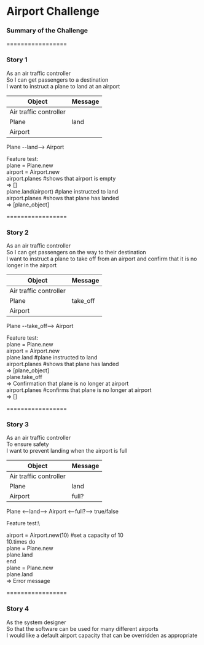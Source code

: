 Airport Challenge
=================
### Summary of the Challenge
=================
### Story 1
As an air traffic controller\
So I can get passengers to a destination\
I want to instruct a plane to land at an airport

| Object | Message |
| --- | ----------- |
| Air traffic controller  |  |
| Plane                   | land |
| Airport                 |      |

Plane --land--> Airport

Feature test:\
plane = Plane.new\
airport = Airport.new\
airport.planes #shows that airport is empty\
=> []\
plane.land(airport) #plane instructed to land\
airport.planes #shows that plane has landed\
=> [plane_object]

=================
### Story 2
As an air traffic controller\
So I can get passengers on the way to their destination\
I want to instruct a plane to take off from an airport and confirm that it is no longer in the airport

| Object | Message |
| --- | ----------- |
| Air traffic controller  |  |
| Plane                   | take_off |
| Airport                 |      |

Plane --take_off--> Airport

Feature test:\
plane = Plane.new\
airport = Airport.new\
plane.land #plane instructed to land\
airport.planes #shows that plane has landed\
=> [plane_object]\
plane.take_off\
=> Confirmation that plane is no longer at airport\
airport.planes #confirms that plane is no longer at airport\
=> []

=================
### Story 3
As an air traffic controller\
To ensure safety\
I want to prevent landing when the airport is full

| Object | Message |
| --- | ----------- |
| Air traffic controller  | |
| Plane                   | land |
| Airport                 |   full?   |

Plane <--land--> Airport <--full?--> true/false

Feature test:\

airport = Airport.new(10) #set a capacity of 10\
10.times do\
  plane = Plane.new\
  plane.land\
end \
plane = Plane.new\
plane.land\
=> Error message

=================
### Story 4
As the system designer\
So that the software can be used for many different airports\
I would like a default airport capacity that can be overridden as appropriate
